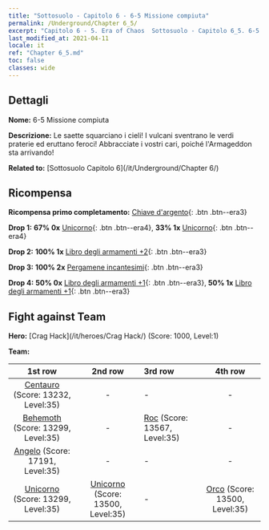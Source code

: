 ```yaml
---
title: "Sottosuolo - Capitolo 6 - 6-5 Missione compiuta"
permalink: /Underground/Chapter 6_5/
excerpt: "Capitolo 6 - 5. Era of Chaos  Sottosuolo - Capitolo 6_5. 6-5 Missione compiuta"
last_modified_at: 2021-04-11
locale: it
ref: "Chapter 6_5.md"
toc: false
classes: wide
---
```


## Dettagli

 **Nome:** 6-5 Missione compiuta

 **Descrizione:** Le saette squarciano i cieli! I vulcani sventrano le verdi praterie ed eruttano feroci! Abbracciate i vostri cari, poiché l'Armageddon sta arrivando!

 **Related to:** [Sottosuolo Capitolo 6](/it/Underground/Chapter 6/)

## Ricompensa

 **Ricompensa primo completamento:** [Chiave d'argento](/it/Items/con_693/){: .btn .btn--era3}

 **Drop 1:** **67% 0x** [Unicorno](/it/Items/unt_204/){: .btn .btn--era4}, **33% 1x** [Unicorno](/it/Items/unt_204/){: .btn .btn--era4}

 **Drop 2:** **100% 1x** [Libro degli armamenti +2](/it/Items/mat_32/){: .btn .btn--era3}

 **Drop 3:** **100% 2x** [Pergamene incantesimi](/it/Items/con_694/){: .btn .btn--era3}

 **Drop 4:** **50% 0x** [Libro degli armamenti +1](/it/Items/mat_25/){: .btn .btn--era3}, **50% 1x** [Libro degli armamenti +1](/it/Items/mat_25/){: .btn .btn--era3}


## Fight against Team
 **Hero:** [Crag Hack](/it/heroes/Crag Hack/) (Score: 1000, Level:1)

 **Team:**


  | 1st row | 2nd row | 3rd row | 4th row |
  |:----:|:----:|:----|:----:|
  | [Centauro](/it/units/Centaur/) (Score: 13232, Level:35)  | - | - | - |
  | [Behemoth](/it/units/Behemoth/) (Score: 13299, Level:35)  | - | [Roc](/it/units/Roc/) (Score: 13567, Level:35)  | - |
  | [Angelo](/it/units/Angel/) (Score: 17191, Level:35)  | - | - | - |
  | [Unicorno](/it/units/Unicorn/) (Score: 13299, Level:35)  | [Unicorno](/it/units/Unicorn/) (Score: 13500, Level:35)  | - | [Orco](/it/units/Orc/) (Score: 13500, Level:35)  |


